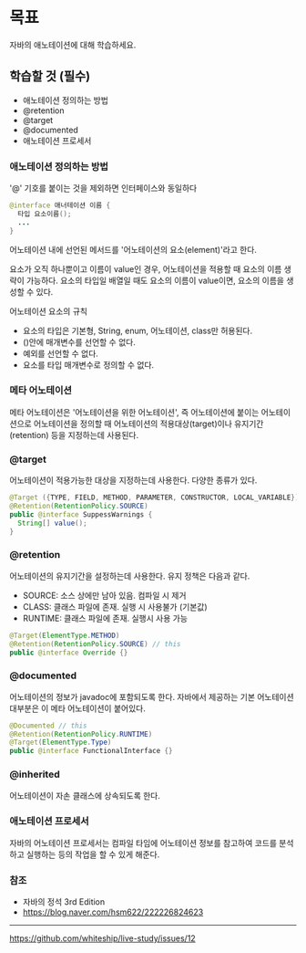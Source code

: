 # 목표

자바의 애노테이션에 대해 학습하세요.

## 학습할 것 (필수)

- 애노테이션 정의하는 방법
- @retention
- @target
- @documented
- 애노테이션 프로세서

### 애노테이션 정의하는 방법

'@' 기호를 붙이는 것을 제외하면 인터페이스와 동일하다

```java
@interface 애너테이션 이름 {
  타입 요소이름();
  ...
}
```

어노테이션 내에 선언된 메서드를 '어노테이션의 요소(element)'라고 한다.

요소가 오직 하나뿐이고 이름이 value인 경우, 어노테이션을 적용할 때 요소의 이름 생략이 가능하다. 요소의 타입일 배열일 때도 요소의 이름이 value이면, 요소의 이름을 생성할 수 있다.

어노테이션 요소의 규칙

- 요소의 타입은 기본형, String, enum, 어노테이션, class만 허용된다.
- ()안에 매개변수를 선언할 수 없다.
- 예외를 선언할 수 없다.
- 요소를 타입 매개변수로 정의할 수 없다.

### 메타 어노테이션

메타 어노테이션은 '어노테이션을 위한 어노테이션', 즉 어노테이션에 붙이는 어노테이션으로 어노테이션을 정의할 때 어노테이션의 적용대상(target)이나 유지기간(retention) 등을 지정하는데 사용된다.

### @target

어노테이션이 적용가능한 대상을 지정하는데 사용한다. 다양한 종류가 있다.

```java
@Target ({TYPE, FIELD, METHOD, PARAMETER, CONSTRUCTOR, LOCAL_VARIABLE}) // this
@Retention(RetentionPolicy.SOURCE)
public @interface SuppessWarnings {
  String[] value();
}
```

### @retention

어노테이션의 유지기간을 설정하는데 사용한다. 유지 정책은 다음과 같다.

- SOURCE: 소스 상에만 남아 있음. 컴파일 시 제거
- CLASS: 클래스 파일에 존재. 실행 시 사용불가 (기본값)
- RUNTIME: 클래스 파일에 존재. 실행시 사용 가능

```java
@Target(ElementType.METHOD)
@Retention(RetentionPolicy.SOURCE) // this
public @interface Override {}
```

### @documented

어노테이션의 정보가 javadoc에 포함되도록 한다. 자바에서 제공하는 기본 어노테이션 대부분은 이 메타 어노테이션이 붙어있다.

```java
@Documented // this
@Retention(RetentionPolicy.RUNTIME)
@Target(ElementType.Type)
public @interface FunctionalInterface {}
```

### @inherited

어노테이션이 자손 클래스에 상속되도록 한다.

### 애노테이션 프로세서

자바의 어노테이션 프로세서는 컴파일 타임에 어노테이션 정보를 참고하여 코드를 분석하고 실행하는 등의 작업을 할 수 있게 해준다.

### 참조

- 자바의 정석 3rd Edition
- https://blog.naver.com/hsm622/222226824623

---

https://github.com/whiteship/live-study/issues/12
